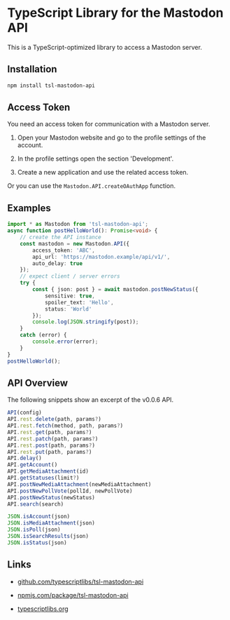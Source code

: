 TypeScript Library for the Mastodon API
=======================================

This is a TypeScript-optimized library to access a Mastodon server.



Installation
------------

```sh
npm install tsl-mastodon-api
```



Access Token
------------

You need an access token for communication with a Mastodon server.

1. Open your Mastodon website and go to the profile settings of the account.

2. In the profile settings open the section 'Development'.

3. Create a new application and use the related access token.

Or you can use the `Mastodon.API.createOAuthApp` function.



Examples
--------

```ts
import * as Mastodon from 'tsl-mastodon-api';
async function postHelloWorld(): Promise<void> {
    // create the API instance
    const mastodon = new Mastodon.API({
        access_token: 'ABC',
        api_url: 'https://mastodon.example/api/v1/',
        auto_delay: true
    });
    // expect client / server errors
    try {
        const { json: post } = await mastodon.postNewStatus({
            sensitive: true,
            spoiler_text: 'Hello',
            status: 'World'
        });
        console.log(JSON.stringify(post));
    }
    catch (error) {
        console.error(error);
    }
}
postHelloWorld();
```



API Overview
------------

The following snippets show an excerpt of the v0.0.6 API.

```ts
API(config)
API.rest.delete(path, params?)
API.rest.fetch(method, path, params?)
API.rest.get(path, params?)
API.rest.patch(path, params?)
API.rest.post(path, params?)
API.rest.put(path, params?)
API.delay()
API.getAccount()
API.getMediaAttachment(id)
API.getStatuses(limit?)
API.postNewMediaAttachment(newMediaAttachment)
API.postNewPollVote(pollId, newPollVote)
API.postNewStatus(newStatus)
API.search(search)
```

```ts
JSON.isAccount(json)
JSON.isMediaAttachment(json)
JSON.isPoll(json)
JSON.isSearchResults(json)
JSON.isStatus(json)
```



Links
-----

* [github.com/typescriptlibs/tsl-mastodon-api](https://github.com/typescriptlibs/tsl-mastodon-api/releases)

* [npmjs.com/package/tsl-mastodon-api](https://www.npmjs.com/package/tsl-mastodon-api)

* [typescriptlibs.org](https://typescriptlibs.org/)
